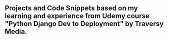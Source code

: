 ## Projects and Code Snippets based on my learning and experience from Udemy course "Python Django Dev to Deployment" by Traversy Media.
